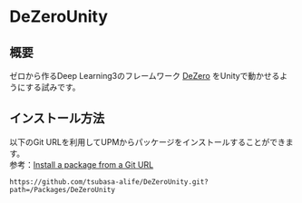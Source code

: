 # DeZeroUnity
## 概要
ゼロから作るDeep Learning3のフレームワーク [DeZero](https://github.com/oreilly-japan/deep-learning-from-scratch-3) をUnityで動かせるようにする試みです。  

## インストール方法
以下のGit URLを利用してUPMからパッケージをインストールすることができます。  
参考：[Install a package from a Git URL](https://docs.unity3d.com/Manual/upm-ui-giturl.html)
```
https://github.com/tsubasa-alife/DeZeroUnity.git?path=/Packages/DeZeroUnity
```
